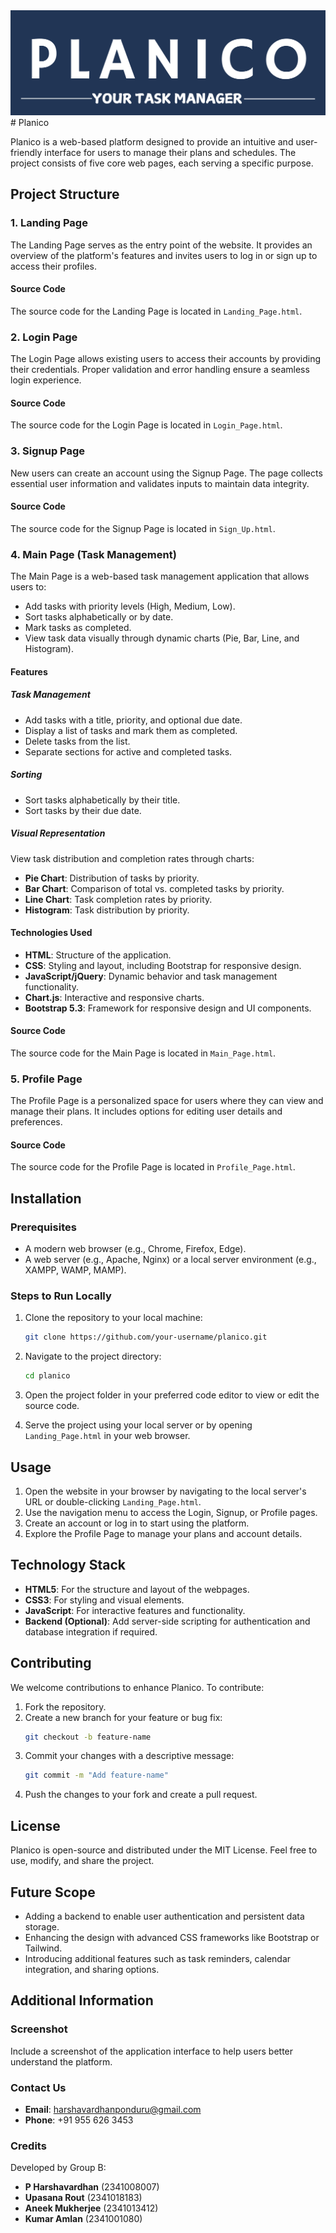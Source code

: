 <img src="./PLANICO Dark.svg">
# Planico

Planico is a web-based platform designed to provide an intuitive and user-friendly interface for users to manage their plans and schedules. The project consists of five core web pages, each serving a specific purpose.

## Project Structure

### 1. Landing Page
The Landing Page serves as the entry point of the website. It provides an overview of the platform's features and invites users to log in or sign up to access their profiles.

#### Source Code
The source code for the Landing Page is located in `Landing_Page.html`.

### 2. Login Page
The Login Page allows existing users to access their accounts by providing their credentials. Proper validation and error handling ensure a seamless login experience.

#### Source Code
The source code for the Login Page is located in `Login_Page.html`.

### 3. Signup Page
New users can create an account using the Signup Page. The page collects essential user information and validates inputs to maintain data integrity.

#### Source Code
The source code for the Signup Page is located in `Sign_Up.html`.

### 4. Main Page (Task Management)
The Main Page is a web-based task management application that allows users to:

- Add tasks with priority levels (High, Medium, Low).
- Sort tasks alphabetically or by date.
- Mark tasks as completed.
- View task data visually through dynamic charts (Pie, Bar, Line, and Histogram).

#### Features

##### Task Management
- Add tasks with a title, priority, and optional due date.
- Display a list of tasks and mark them as completed.
- Delete tasks from the list.
- Separate sections for active and completed tasks.

##### Sorting
- Sort tasks alphabetically by their title.
- Sort tasks by their due date.

##### Visual Representation
View task distribution and completion rates through charts:
- **Pie Chart**: Distribution of tasks by priority.
- **Bar Chart**: Comparison of total vs. completed tasks by priority.
- **Line Chart**: Task completion rates by priority.
- **Histogram**: Task distribution by priority.

#### Technologies Used
- **HTML**: Structure of the application.
- **CSS**: Styling and layout, including Bootstrap for responsive design.
- **JavaScript/jQuery**: Dynamic behavior and task management functionality.
- **Chart.js**: Interactive and responsive charts.
- **Bootstrap 5.3**: Framework for responsive design and UI components.

#### Source Code
The source code for the Main Page is located in `Main_Page.html`.

### 5. Profile Page
The Profile Page is a personalized space for users where they can view and manage their plans. It includes options for editing user details and preferences.

#### Source Code
The source code for the Profile Page is located in `Profile_Page.html`.

## Installation

### Prerequisites
- A modern web browser (e.g., Chrome, Firefox, Edge).
- A web server (e.g., Apache, Nginx) or a local server environment (e.g., XAMPP, WAMP, MAMP).

### Steps to Run Locally
1. Clone the repository to your local machine:
   ```bash
   git clone https://github.com/your-username/planico.git
   ```

2. Navigate to the project directory:
   ```bash
   cd planico
   ```

3. Open the project folder in your preferred code editor to view or edit the source code.

4. Serve the project using your local server or by opening `Landing_Page.html` in your web browser.

## Usage

1. Open the website in your browser by navigating to the local server's URL or double-clicking `Landing_Page.html`.
2. Use the navigation menu to access the Login, Signup, or Profile pages.
3. Create an account or log in to start using the platform.
4. Explore the Profile Page to manage your plans and account details.

## Technology Stack
- **HTML5**: For the structure and layout of the webpages.
- **CSS3**: For styling and visual elements.
- **JavaScript**: For interactive features and functionality.
- **Backend (Optional)**: Add server-side scripting for authentication and database integration if required.

## Contributing

We welcome contributions to enhance Planico. To contribute:
1. Fork the repository.
2. Create a new branch for your feature or bug fix:
   ```bash
   git checkout -b feature-name
   ```
3. Commit your changes with a descriptive message:
   ```bash
   git commit -m "Add feature-name"
   ```
4. Push the changes to your fork and create a pull request.

## License

Planico is open-source and distributed under the MIT License. Feel free to use, modify, and share the project.

## Future Scope

- Adding a backend to enable user authentication and persistent data storage.
- Enhancing the design with advanced CSS frameworks like Bootstrap or Tailwind.
- Introducing additional features such as task reminders, calendar integration, and sharing options.

## Additional Information

### Screenshot
Include a screenshot of the application interface to help users better understand the platform.

### Contact Us
- **Email**: harshavardhanponduru@gmail.com
- **Phone**: +91 955 626 3453

### Credits
Developed by Group B:
- **P Harshavardhan** (2341008007)
- **Upasana Rout** (2341018183)
- **Aneek Mukherjee** (2341013412)
- **Kumar Amlan** (2341001080)
